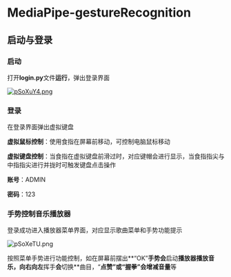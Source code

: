 # MediaPipe-gestureRecognition
## 启动与登录

### 启动

打开**login.py**文件**运行**，弹出登录界面

[![pSoXuY4.png](https://s1.ax1x.com/2023/02/14/pSoXuY4.png)](https://imgse.com/i/pSoXuY4)

### 登录

在登录界面弹出虚拟键盘

**虚拟鼠标控制**：使用食指在屏幕前移动，可控制电脑鼠标移动

**虚拟键盘控制**：当食指在虚拟键盘前滑过时，对应键帽会进行显示，当食指指尖与中指指尖进行并拢时可触发键盘点击操作

**账号**：ADMIN

**密码**：123



### 手势控制音乐播放器

登录成功进入播放器菜单界面，对应显示歌曲菜单和手势功能提示

![pSoXeTU.png](https://s1.ax1x.com/2023/02/14/pSoXeTU.png)

按照菜单手势进行功能控制，如在屏幕前摆出**“OK”**手势会**启动**播放器播放音乐，向右向左**挥手**会**切换**曲目，“**点赞”或“握拳”**会**增减音量**等